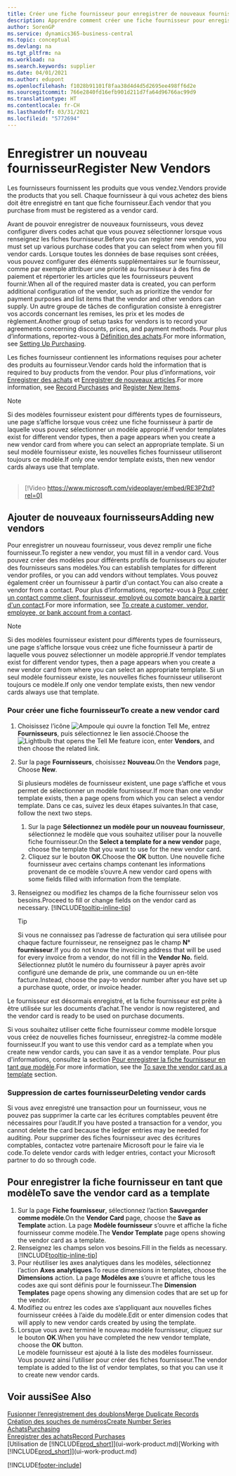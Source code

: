 ```yaml
---
title: Créer une fiche fournisseur pour enregistrer de nouveaux fournisseurs | Microsoft Docs
description: Apprendre comment créer une fiche fournisseur pour enregistrer un nouveau fournisseur.
author: SorenGP
ms.service: dynamics365-business-central
ms.topic: conceptual
ms.devlang: na
ms.tgt_pltfrm: na
ms.workload: na
ms.search.keywords: supplier
ms.date: 04/01/2021
ms.author: edupont
ms.openlocfilehash: f1028b91101f8faa38d4d4d5d2695ee498ff6d2e
ms.sourcegitcommit: 766e2840fd16efb901d211d7fa64d96766ac99d9
ms.translationtype: HT
ms.contentlocale: fr-CH
ms.lasthandoff: 03/31/2021
ms.locfileid: "5772694"
---
```

# <a name="register-new-vendors"></a><span data-ttu-id="f4409-103">Enregistrer un nouveau fournisseur</span><span class="sxs-lookup"><span data-stu-id="f4409-103">Register New Vendors</span></span>

<span data-ttu-id="f4409-104">Les fournisseurs fournissent les produits que vous vendez.</span><span class="sxs-lookup"><span data-stu-id="f4409-104">Vendors provide the products that you sell.</span></span> <span data-ttu-id="f4409-105">Chaque fournisseur à qui vous achetez des biens doit être enregistré en tant que fiche fournisseur.</span><span class="sxs-lookup"><span data-stu-id="f4409-105">Each vendor that you purchase from must be registered as a vendor card.</span></span>

<span data-ttu-id="f4409-106">Avant de pouvoir enregistrer de nouveaux fournisseurs, vous devez configurer divers codes achat que vous pouvez sélectionner lorsque vous renseignez les fiches fournisseur.</span><span class="sxs-lookup"><span data-stu-id="f4409-106">Before you can register new vendors, you must set up various purchase codes that you can select from when you fill vendor cards.</span></span> <span data-ttu-id="f4409-107">Lorsque toutes les données de base requises sont créées, vous pouvez configurer des éléments supplémentaires sur le fournisseur, comme par exemple attribuer une priorité au fournisseur à des fins de paiement et répertorier les articles que les fournisseurs peuvent fournir.</span><span class="sxs-lookup"><span data-stu-id="f4409-107">When all of the required master data is created, you can perform additional configuration of the vendor, such as prioritize the vendor for payment purposes and list items that the vendor and other vendors can supply.</span></span> <span data-ttu-id="f4409-108">Un autre groupe de tâches de configuration consiste à enregistrer vos accords concernant les remises, les prix et les modes de règlement.</span><span class="sxs-lookup"><span data-stu-id="f4409-108">Another group of setup tasks for vendors is to record your agreements concerning discounts, prices, and payment methods.</span></span> <span data-ttu-id="f4409-109">Pour plus d’informations, reportez-vous à [Définition des achats](purchasing-setup-purchasing.md).</span><span class="sxs-lookup"><span data-stu-id="f4409-109">For more information, see [Setting Up Purchasing](purchasing-setup-purchasing.md).</span></span>

<span data-ttu-id="f4409-110">Les fiches fournisseur contiennent les informations requises pour acheter des produits au fournisseur.</span><span class="sxs-lookup"><span data-stu-id="f4409-110">Vendor cards hold the information that is required to buy products from the vendor.</span></span> <span data-ttu-id="f4409-111">Pour plus d’informations, voir [Enregistrer des achats](purchasing-how-record-purchases.md) et [Enregistrer de nouveaux articles](inventory-how-register-new-items.md).</span><span class="sxs-lookup"><span data-stu-id="f4409-111">For more information, see [Record Purchases](purchasing-how-record-purchases.md) and [Register New Items](inventory-how-register-new-items.md).</span></span>

> [!NOTE]  
> <span data-ttu-id="f4409-112">Si des modèles fournisseur existent pour différents types de fournisseurs, une page s’affiche lorsque vous créez une fiche fournisseur à partir de laquelle vous pouvez sélectionner un modèle approprié.</span><span class="sxs-lookup"><span data-stu-id="f4409-112">If vendor templates exist for different vendor types, then a page appears when you create a new vendor card from where you can select an appropriate template.</span></span> <span data-ttu-id="f4409-113">Si un seul modèle fournisseur existe, les nouvelles fiches fournisseur utiliseront toujours ce modèle.</span><span class="sxs-lookup"><span data-stu-id="f4409-113">If only one vendor template exists, then new vendor cards always use that template.</span></span>
<br><br>  

> [!Video https://www.microsoft.com/videoplayer/embed/RE3PZtd?rel=0]

## <a name="adding-new-vendors"></a><span data-ttu-id="f4409-114">Ajouter de nouveaux fournisseurs</span><span class="sxs-lookup"><span data-stu-id="f4409-114">Adding new vendors</span></span>

<span data-ttu-id="f4409-115">Pour enregistrer un nouveau fournisseur, vous devez remplir une fiche fournisseur.</span><span class="sxs-lookup"><span data-stu-id="f4409-115">To register a new vendor, you must fill in a vendor card.</span></span> <span data-ttu-id="f4409-116">Vous pouvez créer des modèles pour différents profils de fournisseurs ou ajouter des fournisseurs sans modèles.</span><span class="sxs-lookup"><span data-stu-id="f4409-116">You can establish templates for different vendor profiles, or you can add vendors without templates.</span></span> <span data-ttu-id="f4409-117">Vous pouvez également créer un fournisseur à partir d'un contact.</span><span class="sxs-lookup"><span data-stu-id="f4409-117">You can also create a vendor from a contact.</span></span> <span data-ttu-id="f4409-118">Pour plus d’informations, reportez-vous à [Pour créer un contact comme client, fournisseur, employé ou compte bancaire à partir d'un contact](marketing-create-contact-companies.md#to-create-a-customer-vendor-employee-or-bank-account-from-a-contact).</span><span class="sxs-lookup"><span data-stu-id="f4409-118">For more information, see [To create a customer, vendor, employee, or bank account from a contact](marketing-create-contact-companies.md#to-create-a-customer-vendor-employee-or-bank-account-from-a-contact).</span></span>  

> [!NOTE]  
> <span data-ttu-id="f4409-119">Si des modèles fournisseur existent pour différents types de fournisseurs, une page s’affiche lorsque vous créez une fiche fournisseur à partir de laquelle vous pouvez sélectionner un modèle approprié.</span><span class="sxs-lookup"><span data-stu-id="f4409-119">If vendor templates exist for different vendor types, then a page appears when you create a new vendor card from where you can select an appropriate template.</span></span> <span data-ttu-id="f4409-120">Si un seul modèle fournisseur existe, les nouvelles fiches fournisseur utiliseront toujours ce modèle.</span><span class="sxs-lookup"><span data-stu-id="f4409-120">If only one vendor template exists, then new vendor cards always use that template.</span></span>  

### <a name="to-create-a-new-vendor-card"></a><span data-ttu-id="f4409-121">Pour créer une fiche fournisseur</span><span class="sxs-lookup"><span data-stu-id="f4409-121">To create a new vendor card</span></span>

1. <span data-ttu-id="f4409-122">Choisissez l’icône ![Ampoule qui ouvre la fonction Tell Me](media/ui-search/search_small.png "Dites-moi ce que vous voulez faire"), entrez **Fournisseurs**, puis sélectionnez le lien associé.</span><span class="sxs-lookup"><span data-stu-id="f4409-122">Choose the ![Lightbulb that opens the Tell Me feature](media/ui-search/search_small.png "Tell me what you want to do") icon, enter **Vendors**, and then choose the related link.</span></span>  
2. <span data-ttu-id="f4409-123">Sur la page **Fournisseurs**, choisissez **Nouveau**.</span><span class="sxs-lookup"><span data-stu-id="f4409-123">On the **Vendors** page, Choose **New**.</span></span>

    <span data-ttu-id="f4409-124">Si plusieurs modèles de fournisseur existent, une page s’affiche et vous permet de sélectionner un modèle fournisseur.</span><span class="sxs-lookup"><span data-stu-id="f4409-124">If more than one vendor template exists, then a page opens from which you can select a vendor template.</span></span> <span data-ttu-id="f4409-125">Dans ce cas, suivez les deux étapes suivantes.</span><span class="sxs-lookup"><span data-stu-id="f4409-125">In that case, follow the next two steps.</span></span>
    1. <span data-ttu-id="f4409-126">Sur la page **Sélectionnez un modèle pour un nouveau fournisseur**, sélectionnez le modèle que vous souhaitez utiliser pour la nouvelle fiche fournisseur.</span><span class="sxs-lookup"><span data-stu-id="f4409-126">On the **Select a template for a new vendor** page, choose the template that you want to use for the new vendor card.</span></span>
    2. <span data-ttu-id="f4409-127">Cliquez sur le bouton **OK**.</span><span class="sxs-lookup"><span data-stu-id="f4409-127">Choose the **OK** button.</span></span> <span data-ttu-id="f4409-128">Une nouvelle fiche fournisseur avec certains champs contenant les informations provenant de ce modèle s’ouvre.</span><span class="sxs-lookup"><span data-stu-id="f4409-128">A new vendor card opens with some fields filled with information from the template.</span></span>
3. <span data-ttu-id="f4409-129">Renseignez ou modifiez les champs de la fiche fournisseur selon vos besoins.</span><span class="sxs-lookup"><span data-stu-id="f4409-129">Proceed to fill or change fields on the vendor card as necessary.</span></span> [!INCLUDE[tooltip-inline-tip](includes/tooltip-inline-tip_md.md)]

    > [!TIP]  
    > <span data-ttu-id="f4409-130">Si vous ne connaissez pas l’adresse de facturation qui sera utilisée pour chaque facture fournisseur, ne renseignez pas le champ **N° fournisseur**.</span><span class="sxs-lookup"><span data-stu-id="f4409-130">If you do not know the invoicing address that will be used for every invoice from a vendor, do not fill in the **Vendor No.** field.</span></span> <span data-ttu-id="f4409-131">Sélectionnez plutôt le numéro du fournisseur à payer après avoir configuré une demande de prix, une commande ou un en-tête facture.</span><span class="sxs-lookup"><span data-stu-id="f4409-131">Instead, choose the pay-to vendor number after you have set up a purchase quote, order, or invoice header.</span></span>

<span data-ttu-id="f4409-132">Le fournisseur est désormais enregistré, et la fiche fournisseur est prête à être utilisée sur les documents d’achat.</span><span class="sxs-lookup"><span data-stu-id="f4409-132">The vendor is now registered, and the vendor card is ready to be used on purchase documents.</span></span>

<span data-ttu-id="f4409-133">Si vous souhaitez utiliser cette fiche fournisseur comme modèle lorsque vous créez de nouvelles fiches fournisseur, enregistrez-la comme modèle fournisseur.</span><span class="sxs-lookup"><span data-stu-id="f4409-133">If you want to use this vendor card as a template when you create new vendor cards, you can save it as a vendor template.</span></span> <span data-ttu-id="f4409-134">Pour plus d'informations, consultez la section [Pour enregistrer la fiche fournisseur en tant que modèle](#to-save-the-vendor-card-as-a-template).</span><span class="sxs-lookup"><span data-stu-id="f4409-134">For more information, see the [To save the vendor card as a template](#to-save-the-vendor-card-as-a-template) section.</span></span>

### <a name="deleting-vendor-cards"></a><span data-ttu-id="f4409-135">Suppression de cartes fournisseur</span><span class="sxs-lookup"><span data-stu-id="f4409-135">Deleting vendor cards</span></span>

<span data-ttu-id="f4409-136">Si vous avez enregistré une transaction pour un fournisseur, vous ne pouvez pas supprimer la carte car les écritures comptables peuvent être nécessaires pour l’audit.</span><span class="sxs-lookup"><span data-stu-id="f4409-136">If you have posted a transaction for a vendor, you cannot delete the card because the ledger entries may be needed for auditing.</span></span> <span data-ttu-id="f4409-137">Pour supprimer des fiches fournisseur avec des écritures comptables, contactez votre partenaire Microsoft pour le faire via le code.</span><span class="sxs-lookup"><span data-stu-id="f4409-137">To delete vendor cards with ledger entries, contact your Microsoft partner to do so through code.</span></span>

## <a name="to-save-the-vendor-card-as-a-template"></a><span data-ttu-id="f4409-138">Pour enregistrer la fiche fournisseur en tant que modèle</span><span class="sxs-lookup"><span data-stu-id="f4409-138">To save the vendor card as a template</span></span>

1. <span data-ttu-id="f4409-139">Sur la page **Fiche fournisseur**, sélectionnez l’action **Sauvegarder comme modèle**.</span><span class="sxs-lookup"><span data-stu-id="f4409-139">On the **Vendor Card** page, choose the **Save as Template** action.</span></span> <span data-ttu-id="f4409-140">La page **Modèle fournisseur** s’ouvre et affiche la fiche fournisseur comme modèle.</span><span class="sxs-lookup"><span data-stu-id="f4409-140">The **Vendor Template** page opens showing the vendor card as a template.</span></span>
2. <span data-ttu-id="f4409-141">Renseignez les champs selon vos besoins.</span><span class="sxs-lookup"><span data-stu-id="f4409-141">Fill in the fields as necessary.</span></span> [!INCLUDE[tooltip-inline-tip](includes/tooltip-inline-tip_md.md)]
3. <span data-ttu-id="f4409-142">Pour réutiliser les axes analytiques dans les modèles, sélectionnez l’action **Axes analytiques**.</span><span class="sxs-lookup"><span data-stu-id="f4409-142">To reuse dimensions in templates, choose the **Dimensions** action.</span></span> <span data-ttu-id="f4409-143">La page **Modèles axe** s’ouvre et affiche tous les codes axe qui sont définis pour le fournisseur.</span><span class="sxs-lookup"><span data-stu-id="f4409-143">The **Dimension Templates** page opens showing any dimension codes that are set up for the vendor.</span></span>
4. <span data-ttu-id="f4409-144">Modifiez ou entrez les codes axe s’appliquant aux nouvelles fiches fournisseur créées à l’aide du modèle.</span><span class="sxs-lookup"><span data-stu-id="f4409-144">Edit or enter dimension codes that will apply to new vendor cards created by using the template.</span></span>
5. <span data-ttu-id="f4409-145">Lorsque vous avez terminé le nouveau modèle fournisseur, cliquez sur le bouton **OK**.</span><span class="sxs-lookup"><span data-stu-id="f4409-145">When you have completed the new vendor template, choose the **OK** button.</span></span>  
   <span data-ttu-id="f4409-146">Le modèle fournisseur est ajouté à la liste des modèles fournisseur. Vous pouvez ainsi l’utiliser pour créer des fiches fournisseur.</span><span class="sxs-lookup"><span data-stu-id="f4409-146">The vendor template is added to the list of vendor templates, so that you can use it to create new vendor cards.</span></span>

## <a name="see-also"></a><span data-ttu-id="f4409-147">Voir aussi</span><span class="sxs-lookup"><span data-stu-id="f4409-147">See Also</span></span>

[<span data-ttu-id="f4409-148">Fusionner l’enregistrement des doublons</span><span class="sxs-lookup"><span data-stu-id="f4409-148">Merge Duplicate Records</span></span>](sales-how-merge-duplicate-records.md)  
[<span data-ttu-id="f4409-149">Création des souches de numéros</span><span class="sxs-lookup"><span data-stu-id="f4409-149">Create Number Series</span></span>](ui-create-number-series.md)  
[<span data-ttu-id="f4409-150">Achats</span><span class="sxs-lookup"><span data-stu-id="f4409-150">Purchasing</span></span>](purchasing-manage-purchasing.md)  
[<span data-ttu-id="f4409-151">Enregistrer des achats</span><span class="sxs-lookup"><span data-stu-id="f4409-151">Record Purchases</span></span>](purchasing-how-record-purchases.md)  
<span data-ttu-id="f4409-152">[Utilisation de [!INCLUDE[prod_short](includes/prod_short.md)]](ui-work-product.md)</span><span class="sxs-lookup"><span data-stu-id="f4409-152">[Working with [!INCLUDE[prod_short](includes/prod_short.md)]](ui-work-product.md)</span></span>  

[!INCLUDE[footer-include](includes/footer-banner.md)]